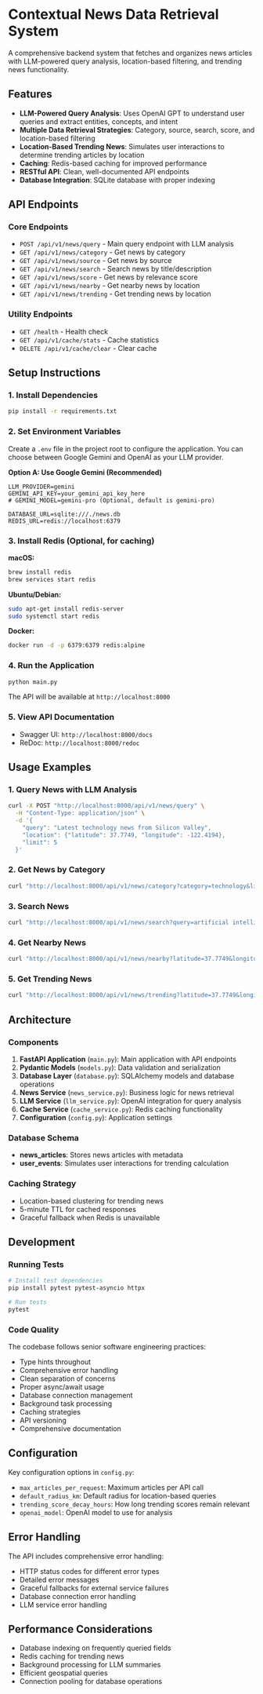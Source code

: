 # Contextual News Data Retrieval System

A comprehensive backend system that fetches and organizes news articles with LLM-powered query analysis, location-based filtering, and trending news functionality.

## Features

- **LLM-Powered Query Analysis**: Uses OpenAI GPT to understand user queries and extract entities, concepts, and intent
- **Multiple Data Retrieval Strategies**: Category, source, search, score, and location-based filtering
- **Location-Based Trending News**: Simulates user interactions to determine trending articles by location
- **Caching**: Redis-based caching for improved performance
- **RESTful API**: Clean, well-documented API endpoints
- **Database Integration**: SQLite database with proper indexing

## API Endpoints

### Core Endpoints
- `POST /api/v1/news/query` - Main query endpoint with LLM analysis
- `GET /api/v1/news/category` - Get news by category
- `GET /api/v1/news/source` - Get news by source
- `GET /api/v1/news/search` - Search news by title/description
- `GET /api/v1/news/score` - Get news by relevance score
- `GET /api/v1/news/nearby` - Get nearby news by location
- `GET /api/v1/news/trending` - Get trending news by location

### Utility Endpoints
- `GET /health` - Health check
- `GET /api/v1/cache/stats` - Cache statistics
- `DELETE /api/v1/cache/clear` - Clear cache

## Setup Instructions

### 1. Install Dependencies

```bash
pip install -r requirements.txt
```

### 2. Set Environment Variables

Create a `.env` file in the project root to configure the application. You can choose between Google Gemini and OpenAI as your LLM provider.

**Option A: Use Google Gemini (Recommended)**
```env
LLM_PROVIDER=gemini
GEMINI_API_KEY=your_gemini_api_key_here
# GEMINI_MODEL=gemini-pro (Optional, default is gemini-pro)

DATABASE_URL=sqlite:///./news.db
REDIS_URL=redis://localhost:6379
```

### 3. Install Redis (Optional, for caching)

**macOS:**
```bash
brew install redis
brew services start redis
```

**Ubuntu/Debian:**
```bash
sudo apt-get install redis-server
sudo systemctl start redis
```

**Docker:**
```bash
docker run -d -p 6379:6379 redis:alpine
```

### 4. Run the Application

```bash
python main.py
```

The API will be available at `http://localhost:8000`

### 5. View API Documentation

- Swagger UI: `http://localhost:8000/docs`
- ReDoc: `http://localhost:8000/redoc`

## Usage Examples

### 1. Query News with LLM Analysis

```bash
curl -X POST "http://localhost:8000/api/v1/news/query" \
  -H "Content-Type: application/json" \
  -d '{
    "query": "Latest technology news from Silicon Valley",
    "location": {"latitude": 37.7749, "longitude": -122.4194},
    "limit": 5
  }'
```

### 2. Get News by Category

```bash
curl "http://localhost:8000/api/v1/news/category?category=technology&limit=5"
```

### 3. Search News

```bash
curl "http://localhost:8000/api/v1/news/search?query=artificial intelligence&limit=5"
```

### 4. Get Nearby News

```bash
curl "http://localhost:8000/api/v1/news/nearby?latitude=37.7749&longitude=-122.4194&radius_km=10&limit=5"
```

### 5. Get Trending News

```bash
curl "http://localhost:8000/api/v1/news/trending?latitude=37.7749&longitude=-122.4194&radius_km=10&limit=5"
```

## Architecture

### Components

1. **FastAPI Application** (`main.py`): Main application with API endpoints
2. **Pydantic Models** (`models.py`): Data validation and serialization
3. **Database Layer** (`database.py`): SQLAlchemy models and database operations
4. **News Service** (`news_service.py`): Business logic for news retrieval
5. **LLM Service** (`llm_service.py`): OpenAI integration for query analysis
6. **Cache Service** (`cache_service.py`): Redis caching functionality
7. **Configuration** (`config.py`): Application settings

### Database Schema

- **news_articles**: Stores news articles with metadata
- **user_events**: Simulates user interactions for trending calculation

### Caching Strategy

- Location-based clustering for trending news
- 5-minute TTL for cached responses
- Graceful fallback when Redis is unavailable

## Development

### Running Tests

```bash
# Install test dependencies
pip install pytest pytest-asyncio httpx

# Run tests
pytest
```

### Code Quality

The codebase follows senior software engineering practices:

- Type hints throughout
- Comprehensive error handling
- Clean separation of concerns
- Proper async/await usage
- Database connection management
- Background task processing
- Caching strategies
- API versioning
- Comprehensive documentation

## Configuration

Key configuration options in `config.py`:

- `max_articles_per_request`: Maximum articles per API call
- `default_radius_km`: Default radius for location-based queries
- `trending_score_decay_hours`: How long trending scores remain relevant
- `openai_model`: OpenAI model to use for analysis

## Error Handling

The API includes comprehensive error handling:

- HTTP status codes for different error types
- Detailed error messages
- Graceful fallbacks for external service failures
- Database connection error handling
- LLM service error handling

## Performance Considerations

- Database indexing on frequently queried fields
- Redis caching for trending news
- Background processing for LLM summaries
- Efficient geospatial queries
- Connection pooling for database operations

